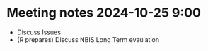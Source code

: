 # Meeting notes 2024-10-25 9:00

- Discuss Issues
- (R prepares) Discuss NBIS Long Term evaulation

